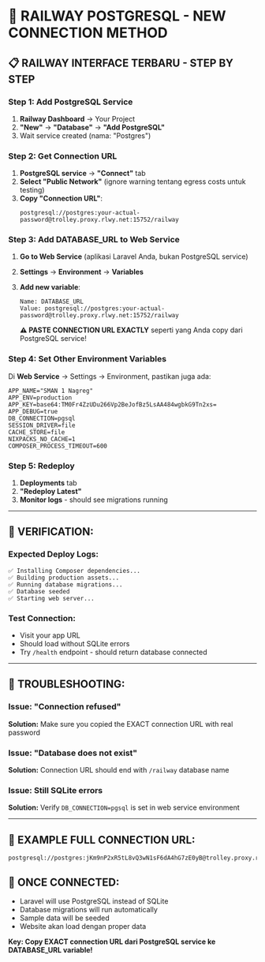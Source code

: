 # 🔗 RAILWAY POSTGRESQL - NEW CONNECTION METHOD

## 📋 **RAILWAY INTERFACE TERBARU - STEP BY STEP**

### **Step 1: Add PostgreSQL Service**

1. **Railway Dashboard** → Your Project
2. **"New"** → **"Database"** → **"Add PostgreSQL"**
3. Wait service created (nama: "Postgres")

### **Step 2: Get Connection URL**

1. **PostgreSQL service** → **"Connect"** tab
2. **Select "Public Network"** (ignore warning tentang egress costs untuk testing)
3. **Copy "Connection URL"**:
    ```
    postgresql://postgres:your-actual-password@trolley.proxy.rlwy.net:15752/railway
    ```

### **Step 3: Add DATABASE_URL to Web Service**

1. **Go to Web Service** (aplikasi Laravel Anda, bukan PostgreSQL service)
2. **Settings** → **Environment** → **Variables**
3. **Add new variable**:

    ```
    Name: DATABASE_URL
    Value: postgresql://postgres:your-actual-password@trolley.proxy.rlwy.net:15752/railway
    ```

    **⚠️ PASTE CONNECTION URL EXACTLY** seperti yang Anda copy dari PostgreSQL service!

### **Step 4: Set Other Environment Variables**

Di **Web Service** → Settings → Environment, pastikan juga ada:

```
APP_NAME="SMAN 1 Nagreg"
APP_ENV=production
APP_KEY=base64:TM0Fr4ZzUDu266Vp2BeJofBz5LsAA484wgbkG9Tn2xs=
APP_DEBUG=true
DB_CONNECTION=pgsql
SESSION_DRIVER=file
CACHE_STORE=file
NIXPACKS_NO_CACHE=1
COMPOSER_PROCESS_TIMEOUT=600
```

### **Step 5: Redeploy**

1. **Deployments** tab
2. **"Redeploy Latest"**
3. **Monitor logs** - should see migrations running

---

## 🎯 **VERIFICATION:**

### Expected Deploy Logs:

```
✅ Installing Composer dependencies...
✅ Building production assets...
✅ Running database migrations...
✅ Database seeded
✅ Starting web server...
```

### Test Connection:

-   Visit your app URL
-   Should load without SQLite errors
-   Try `/health` endpoint - should return database connected

---

## 🚨 **TROUBLESHOOTING:**

### Issue: "Connection refused"

**Solution:** Make sure you copied the EXACT connection URL with real password

### Issue: "Database does not exist"

**Solution:** Connection URL should end with `/railway` database name

### Issue: Still SQLite errors

**Solution:** Verify `DB_CONNECTION=pgsql` is set in web service environment

---

## 📝 **EXAMPLE FULL CONNECTION URL:**

```
postgresql://postgres:jKm9nP2xR5tL8vQ3wN1sF6dA4hG7zE0yB@trolley.proxy.rlwy.net:15752/railway
```

## 🎉 **ONCE CONNECTED:**

-   Laravel will use PostgreSQL instead of SQLite
-   Database migrations will run automatically
-   Sample data will be seeded
-   Website akan load dengan proper data

**Key: Copy EXACT connection URL dari PostgreSQL service ke DATABASE_URL variable!**
